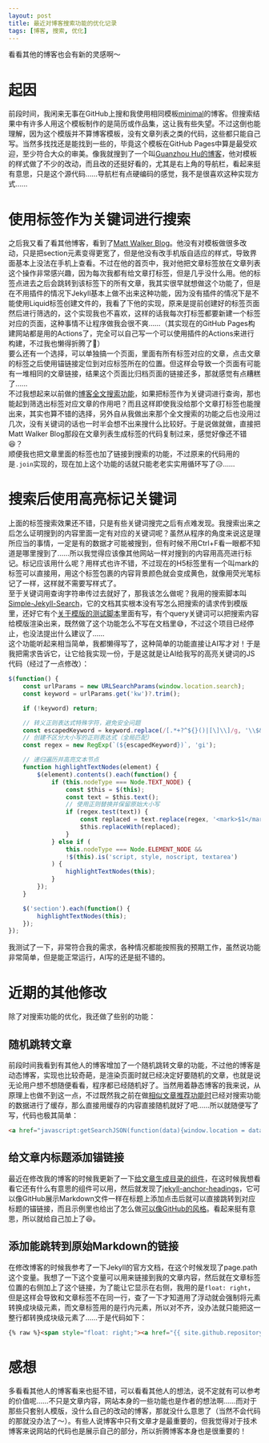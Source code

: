 ```yaml
---
layout: post
title: 最近对博客搜索功能的优化记录
tags: [博客, 搜索, 优化]
---
```


  看看其他的博客也会有新的灵感啊～<!--more-->    

# 起因
  前段时间，我闲来无事在GitHub上搜和我使用相同模板[minimal](https://github.com/pages-themes/minimal)的博客。但搜索结果中有许多人用这个模板制作的是简历或作品集，这让我有些失望。不过这倒也能理解，因为这个模版并不算博客模板，没有文章列表之类的代码，这些都只能自己写。当然多找找还是能找到一些的，毕竟这个模板在GitHub Pages中算是最受欢迎，至少符合大众的审美。像我就搜到了一个叫[Guanzhou Hu的博客](https://github.com/josehu07/josehu07.github.io)，他对模板的样式做了不少的改动，而且改的还挺好看的，尤其是右上角的导航栏，看起来挺有意思，只是这个源代码……导航栏有点硬编码的感觉，我不是很喜欢这种实现方式……   

# 使用标签作为关键词进行搜索
  之后我又看了看其他博客，看到了[Matt Walker Blog](https://github.com/mhwalker/mhwalker.github.io)。他没有对模板做很多改动，只是把section元素变得更宽了，但是他没有改手机版自适应的样式，导致界面基本上没法在手机上查看。不过在他的首页中，我对他把文章标签放在文章列表这个操作非常感兴趣，因为每次我都有给文章打标签，但是几乎没什么用。他的标签点进去之后会跳转到该标签下的所有文章，我其实很早就想做这个功能了，但是在不用插件的情况下Jekyll基本上做不出来这种功能，因为没有插件的情况下是不能使用Liquid标签创建文件的，我看了下他的实现，原来是提前创建好的标签页面然后进行筛选的，这个实现我也不喜欢，这样的话我每次打标签都要新建一个标签对应的页面，这种事情不让程序做我会很不爽……（其实现在的GitHub Pages构建网站都是用的Actions了，完全可以自己写一个可以使用插件的Actions来进行构建，不过我也懒得折腾了🤣）   
  要么还有一个选择，可以单独搞一个页面，里面有所有标签对应的文章，点击文章的标签之后使用锚链接定位到对应标签所在的位置。但这样会导致一个页面有可能有一堆相同的文章链接，结果这个页面比归档页面的链接还多，那就感觉有点糟糕了……  
  不过我想起来以前做的[博客全文搜索功能](/2021/07/23/search.html)，如果把标签作为关键词进行查询，那也能起到筛选出标签对应文章的作用吧？而且这样即使我没给那个文章打标签也能搜出来，其实也算不错的选择，另外自从我做出来那个全文搜索的功能之后也没用过几次，没有关键词的话也一时半会想不出来搜什么比较好。于是说做就做，直接把Matt Walker Blog那段在文章列表生成标签的代码复制过来，感觉好像还不错😆？   
  顺便我也把文章里面的标签也加了链接到搜索的功能，不过原来的代码用的是`.join`实现的，现在加上这个功能的话就只能老老实实用循环写了😥……   

# 搜索后使用高亮标记关键词
  上面的标签搜索效果还不错，只是有些关键词搜完之后有点难发现。我搜索出来之后怎么证明搜到的内容里面一定有对应的关键词呢？虽然从程序的角度来说这是理所应当的事情，一定是有的数据才可能被搜到，但有时候不用Ctrl+F看一眼都不知道是哪里搜到了……所以我觉得应该像其他网站一样对搜到的内容用高亮进行标记。标记应该用什么呢？用样式也许不错，不过现在的H5标签里有一个叫mark的标签可以直接用，用这个标签包裹的内容背景颜色就会变成黄色，就像用荧光笔标记了一样，这样就不需要写样式了。   
  至于关键词用查询字符串传过去就好了，那我该怎么做呢？我用的搜索脚本叫[Simple-Jekyll-Search](https://github.com/christian-fei/Simple-Jekyll-Search)，它的文档其实根本没有写怎么把搜索的请求传到模版里，还好它有个[关于模版的测试脚本](https://github.com/christian-fei/Simple-Jekyll-Search/blob/master/tests/Templater.test.js)里面有写，有个query关键词可以把搜索内容给模版渲染出来，既然做了这个功能怎么不写在文档里😅，不过这个项目已经停止，也没法提出什么建议了……   
  这个功能听起来相当简单，我都懒得写了，这种简单的功能直接让AI写才对！于是我把需求告诉它，让它给我实现一份，于是这就是让AI给我写的高亮关键词的JS代码（经过了一点修改）：   
```javascript
$(function() {
    const urlParams = new URLSearchParams(window.location.search);
    const keyword = urlParams.get('kw')?.trim();

    if (!keyword) return;

    // 转义正则表达式特殊字符，避免安全问题
    const escapedKeyword = keyword.replace(/[.*+?^${}()|[\]\\]/g, '\\$&');
    // 创建不区分大小写的正则表达式（全局匹配）
    const regex = new RegExp(`(${escapedKeyword})`, 'gi');

    // 递归遍历并高亮文本节点
    function highlightTextNodes(element) {
        $(element).contents().each(function() {
            if (this.nodeType === Node.TEXT_NODE) {
                const $this = $(this);
                const text = $this.text();
                // 使用正则替换并保留原始大小写
                if (regex.test(text)) {
                    const replaced = text.replace(regex, '<mark>$1</mark>');
                    $this.replaceWith(replaced);
                }
            } else if (
                this.nodeType === Node.ELEMENT_NODE &&
                !$(this).is('script, style, noscript, textarea')
            ) {
                highlightTextNodes(this);
            }
        });
    }

    $('section').each(function() {
        highlightTextNodes(this);
    });
});
```
  我测试了一下，非常符合我的需求，各种情况都能按照我的预期工作，虽然说功能非常简单，但是能正常运行，AI写的还是挺不错的。   

# 近期的其他修改
  除了对搜索功能的优化，我还做了些别的功能：   
## 随机跳转文章
  前段时间我看到有其他人的博客增加了一个随机跳转文章的功能，不过他的博客是动态博客，实现也比较奇葩，是渲染页面时就已经决定好要随机的文章，也就是说无论用户想不想随便看看，程序都已经随机好了。当然用着静态博客的我来说，从原理上也做不到这一点，不过既然我之前在做[相似文章推荐功能时](/2024/10/01/suggest.html)已经对搜索功能的数据进行了缓存，那么直接用缓存的内容直接随机就好了吧……所以就随便写了写，代码也极其简单：
```html
<a href="javascript:getSearchJSON(function(data){window.location = data[Math.floor(Math.random()*data.length)].url})">Random</a>
```
## 给文章内标题添加锚链接
  最近在修改我的博客的时候我更新了一下[给文章生成目录的组件](https://github.com/allejo/jekyll-toc)，在这时候我想看看它还有什么有意思的组件可以用，然后就发现了[jekyll-anchor-headings](https://github.com/allejo/jekyll-anchor-headings)，它可以像GitHub展示Markdown文件一样在标题上添加点击后就可以直接跳转到对应标题的锚链接，而且示例里也给出了怎么做[可以像GitHub的风格](https://github.com/allejo/jekyll-anchor-headings/wiki/Examples#github-style-octicon-links)。看起来挺有意思，所以就给自己加上了😆。   
## 添加能跳转到原始Markdown的链接
  在修改博客的时候我参考了一下Jekyll的官方文档，在这个时候发现了page.path这个变量。我想了一下这个变量可以用来链接到我的文章内容，然后就在文章标签位置的右侧加上了这个链接，为了能让它显示在右侧，我用的是`float: right`，但是这样会导致和文章标签不在同一行，查了一下才知道用了浮动就会强制将元素转换成块级元素，而文章标签用的是行内元素，所以对不齐，没办法就只能把这一整行都转换成块级元素了……于是代码如下：
```html
{% raw %}<span style="float: right;"><a href="{{ site.github.repository_url }}/tree/master/{{ page.path }}">查看原始文件</a></span>{% endraw %}
```

# 感想
  多看看其他人的博客看来也挺不错，可以看看其他人的想法，说不定就有可以参考的价值呢……不只是文章内容，网站本身的一些功能也是作者的想法啊……而对于那些只套别人模版，没什么自己的改动的博客，那就没什么意思了（当然不会代码的那就没办法了～）。有些人说博客中只有文章才是最重要的，但我觉得对于技术博客来说网站的代码也是展示自己的部分，所以折腾博客本身也是很重要的！